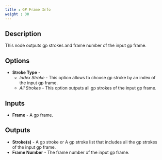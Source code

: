 ```yaml
---
title : GP Frame Info
weight : 30
---
```


## Description

This node outputs gp strokes and frame number of the input gp frame.

## Options

- **Stroke Type** -
  - *Index Stroke* - This option allows to choose gp stroke by an index of the input gp frame.
  - *All Strokes* - This option outputs all gp strokes of the input gp frame.

## Inputs

- **Frame** - A gp frame.

## Outputs

- **Stroke(s)** - A gp stroke or A gp stroke list that includes all the gp strokes of the input gp frame.
- **Frame Number** - The frame number of the input gp frame.
